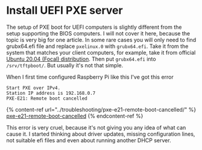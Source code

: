 # Install UEFI PXE server

The setup of PXE boot for UEFI computers is slightly different from the setup supporting the BIOS computers. I will not cover it here, because the topic is very big for one article. In some rare cases you will only need to find grubx64.efi file and replace `pxelinux.0` with `grubx64.efi`. Take it from the system that matches your client computers, for example, take it from official [Ubuntu 20.04 (Focal) distribution](http://archive.ubuntu.com/ubuntu/dists/focal/main/uefi/grub2-amd64/current/). Then put `grubx64.efi` into `/srv/tftpboot/`. But usually it's not that simple.

When I first time configured Raspberry Pi like this I've got this error

```
Start PXE over IPv4.
Station IP address is 192.168.0.7
PXE-E21: Remote boot cancelled
```

{% content-ref url="../troubleshooting/pxe-e21-remote-boot-cancelled/" %}
[pxe-e21-remote-boot-cancelled](../troubleshooting/pxe-e21-remote-boot-cancelled/)
{% endcontent-ref %}

This error is very cruel, because it's not giving you any idea of what can cause it. I started thinking about driver updates, missing configuration lines, not suitable efi files and even about running another DHCP server.
